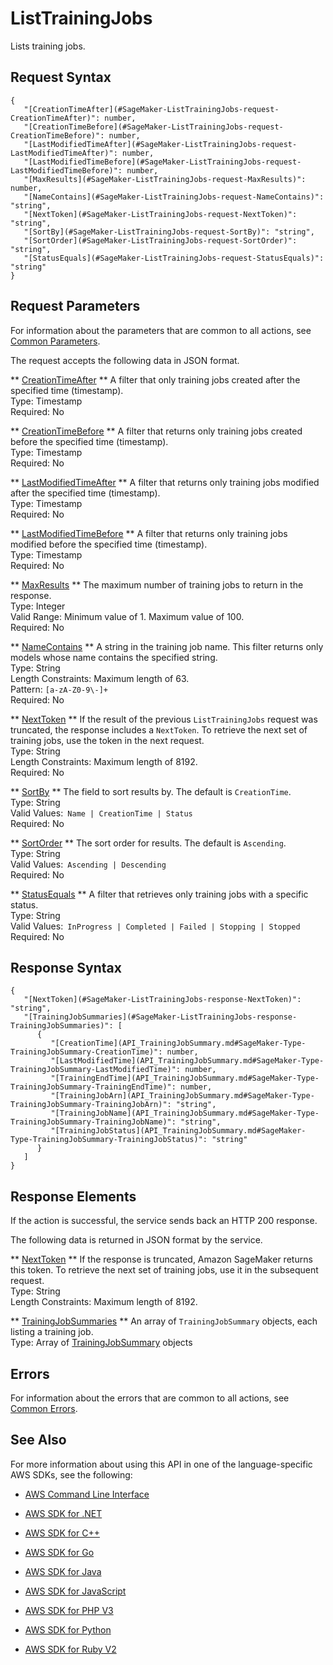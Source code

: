 # ListTrainingJobs<a name="API_ListTrainingJobs"></a>

Lists training jobs\.

## Request Syntax<a name="API_ListTrainingJobs_RequestSyntax"></a>

```
{
   "[CreationTimeAfter](#SageMaker-ListTrainingJobs-request-CreationTimeAfter)": number,
   "[CreationTimeBefore](#SageMaker-ListTrainingJobs-request-CreationTimeBefore)": number,
   "[LastModifiedTimeAfter](#SageMaker-ListTrainingJobs-request-LastModifiedTimeAfter)": number,
   "[LastModifiedTimeBefore](#SageMaker-ListTrainingJobs-request-LastModifiedTimeBefore)": number,
   "[MaxResults](#SageMaker-ListTrainingJobs-request-MaxResults)": number,
   "[NameContains](#SageMaker-ListTrainingJobs-request-NameContains)": "string",
   "[NextToken](#SageMaker-ListTrainingJobs-request-NextToken)": "string",
   "[SortBy](#SageMaker-ListTrainingJobs-request-SortBy)": "string",
   "[SortOrder](#SageMaker-ListTrainingJobs-request-SortOrder)": "string",
   "[StatusEquals](#SageMaker-ListTrainingJobs-request-StatusEquals)": "string"
}
```

## Request Parameters<a name="API_ListTrainingJobs_RequestParameters"></a>

For information about the parameters that are common to all actions, see [Common Parameters](CommonParameters.md)\.

The request accepts the following data in JSON format\.

 ** [CreationTimeAfter](#API_ListTrainingJobs_RequestSyntax) **   <a name="SageMaker-ListTrainingJobs-request-CreationTimeAfter"></a>
A filter that only training jobs created after the specified time \(timestamp\)\.  
Type: Timestamp  
Required: No

 ** [CreationTimeBefore](#API_ListTrainingJobs_RequestSyntax) **   <a name="SageMaker-ListTrainingJobs-request-CreationTimeBefore"></a>
A filter that returns only training jobs created before the specified time \(timestamp\)\.  
Type: Timestamp  
Required: No

 ** [LastModifiedTimeAfter](#API_ListTrainingJobs_RequestSyntax) **   <a name="SageMaker-ListTrainingJobs-request-LastModifiedTimeAfter"></a>
A filter that returns only training jobs modified after the specified time \(timestamp\)\.  
Type: Timestamp  
Required: No

 ** [LastModifiedTimeBefore](#API_ListTrainingJobs_RequestSyntax) **   <a name="SageMaker-ListTrainingJobs-request-LastModifiedTimeBefore"></a>
A filter that returns only training jobs modified before the specified time \(timestamp\)\.  
Type: Timestamp  
Required: No

 ** [MaxResults](#API_ListTrainingJobs_RequestSyntax) **   <a name="SageMaker-ListTrainingJobs-request-MaxResults"></a>
The maximum number of training jobs to return in the response\.  
Type: Integer  
Valid Range: Minimum value of 1\. Maximum value of 100\.  
Required: No

 ** [NameContains](#API_ListTrainingJobs_RequestSyntax) **   <a name="SageMaker-ListTrainingJobs-request-NameContains"></a>
A string in the training job name\. This filter returns only models whose name contains the specified string\.  
Type: String  
Length Constraints: Maximum length of 63\.  
Pattern: `[a-zA-Z0-9\-]+`   
Required: No

 ** [NextToken](#API_ListTrainingJobs_RequestSyntax) **   <a name="SageMaker-ListTrainingJobs-request-NextToken"></a>
If the result of the previous `ListTrainingJobs` request was truncated, the response includes a `NextToken`\. To retrieve the next set of training jobs, use the token in the next request\.   
Type: String  
Length Constraints: Maximum length of 8192\.  
Required: No

 ** [SortBy](#API_ListTrainingJobs_RequestSyntax) **   <a name="SageMaker-ListTrainingJobs-request-SortBy"></a>
The field to sort results by\. The default is `CreationTime`\.  
Type: String  
Valid Values:` Name | CreationTime | Status`   
Required: No

 ** [SortOrder](#API_ListTrainingJobs_RequestSyntax) **   <a name="SageMaker-ListTrainingJobs-request-SortOrder"></a>
The sort order for results\. The default is `Ascending`\.  
Type: String  
Valid Values:` Ascending | Descending`   
Required: No

 ** [StatusEquals](#API_ListTrainingJobs_RequestSyntax) **   <a name="SageMaker-ListTrainingJobs-request-StatusEquals"></a>
A filter that retrieves only training jobs with a specific status\.  
Type: String  
Valid Values:` InProgress | Completed | Failed | Stopping | Stopped`   
Required: No

## Response Syntax<a name="API_ListTrainingJobs_ResponseSyntax"></a>

```
{
   "[NextToken](#SageMaker-ListTrainingJobs-response-NextToken)": "string",
   "[TrainingJobSummaries](#SageMaker-ListTrainingJobs-response-TrainingJobSummaries)": [ 
      { 
         "[CreationTime](API_TrainingJobSummary.md#SageMaker-Type-TrainingJobSummary-CreationTime)": number,
         "[LastModifiedTime](API_TrainingJobSummary.md#SageMaker-Type-TrainingJobSummary-LastModifiedTime)": number,
         "[TrainingEndTime](API_TrainingJobSummary.md#SageMaker-Type-TrainingJobSummary-TrainingEndTime)": number,
         "[TrainingJobArn](API_TrainingJobSummary.md#SageMaker-Type-TrainingJobSummary-TrainingJobArn)": "string",
         "[TrainingJobName](API_TrainingJobSummary.md#SageMaker-Type-TrainingJobSummary-TrainingJobName)": "string",
         "[TrainingJobStatus](API_TrainingJobSummary.md#SageMaker-Type-TrainingJobSummary-TrainingJobStatus)": "string"
      }
   ]
}
```

## Response Elements<a name="API_ListTrainingJobs_ResponseElements"></a>

If the action is successful, the service sends back an HTTP 200 response\.

The following data is returned in JSON format by the service\.

 ** [NextToken](#API_ListTrainingJobs_ResponseSyntax) **   <a name="SageMaker-ListTrainingJobs-response-NextToken"></a>
If the response is truncated, Amazon SageMaker returns this token\. To retrieve the next set of training jobs, use it in the subsequent request\.  
Type: String  
Length Constraints: Maximum length of 8192\.

 ** [TrainingJobSummaries](#API_ListTrainingJobs_ResponseSyntax) **   <a name="SageMaker-ListTrainingJobs-response-TrainingJobSummaries"></a>
An array of `TrainingJobSummary` objects, each listing a training job\.  
Type: Array of [TrainingJobSummary](API_TrainingJobSummary.md) objects

## Errors<a name="API_ListTrainingJobs_Errors"></a>

For information about the errors that are common to all actions, see [Common Errors](CommonErrors.md)\.

## See Also<a name="API_ListTrainingJobs_SeeAlso"></a>

For more information about using this API in one of the language\-specific AWS SDKs, see the following:

+  [AWS Command Line Interface](http://docs.aws.amazon.com/goto/aws-cli/sagemaker-2017-07-24/ListTrainingJobs) 

+  [AWS SDK for \.NET](http://docs.aws.amazon.com/goto/DotNetSDKV3/sagemaker-2017-07-24/ListTrainingJobs) 

+  [AWS SDK for C\+\+](http://docs.aws.amazon.com/goto/SdkForCpp/sagemaker-2017-07-24/ListTrainingJobs) 

+  [AWS SDK for Go](http://docs.aws.amazon.com/goto/SdkForGoV1/sagemaker-2017-07-24/ListTrainingJobs) 

+  [AWS SDK for Java](http://docs.aws.amazon.com/goto/SdkForJava/sagemaker-2017-07-24/ListTrainingJobs) 

+  [AWS SDK for JavaScript](http://docs.aws.amazon.com/goto/AWSJavaScriptSDK/sagemaker-2017-07-24/ListTrainingJobs) 

+  [AWS SDK for PHP V3](http://docs.aws.amazon.com/goto/SdkForPHPV3/sagemaker-2017-07-24/ListTrainingJobs) 

+  [AWS SDK for Python](http://docs.aws.amazon.com/goto/boto3/sagemaker-2017-07-24/ListTrainingJobs) 

+  [AWS SDK for Ruby V2](http://docs.aws.amazon.com/goto/SdkForRubyV2/sagemaker-2017-07-24/ListTrainingJobs) 